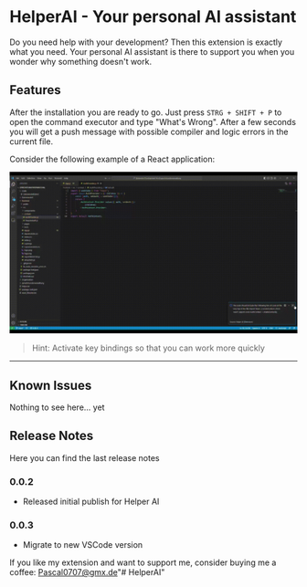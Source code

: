# HelperAI - Your personal AI assistant

Do you need help with your development? Then this extension is exactly what you need. Your personal AI assistant is there to support you when you wonder why something doesn't work. 

## Features

After the installation you are ready to go. Just press `STRG + SHIFT + P` to open the command executor and type "What's Wrong". After a few seconds you will get a push message with possible compiler and logic errors in the current file.

Consider the following example of a React application:

![Show usecase](images/Fix.gif "Usecase")

> Hint: Activate key bindings so that you can work more quickly

___
## Known Issues
Nothing to see here... yet
## Release Notes
Here you can find the last release notes
### 0.0.2
- Released initial publish for Helper AI
### 0.0.3
- Migrate to new VSCode version


If you like my extension and want to support me, consider buying me a coffee:
Pascal0707@gmx.de"# HelperAI" 

